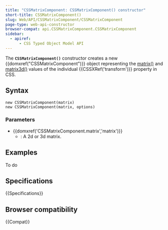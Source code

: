 ```yaml
---
title: "CSSMatrixComponent: CSSMatrixComponent() constructor"
short-title: CSSMatrixComponent()
slug: Web/API/CSSMatrixComponent/CSSMatrixComponent
page-type: web-api-constructor
browser-compat: api.CSSMatrixComponent.CSSMatrixComponent
sidebar:
  - apiref:
      - CSS Typed Object Model API
---
```


The **`CSSMatrixComponent()`** constructor
creates a new {{domxref("CSSMatrixComponent")}} object representing the [matrix()](/en-US/docs/Web/CSS/transform-function/matrix) and [matrix3d()](/en-US/docs/Web/CSS/transform-function/matrix3d) values of the
individual {{CSSXRef('transform')}} property in CSS.

## Syntax

```js-nolint
new CSSMatrixComponent(matrix)
new CSSMatrixComponent(matrix, options)
```

### Parameters

- {{domxref('CSSMatrixComponent.matrix','matrix')}}
  - : A 2d or 3d matrix.

## Examples

To do

## Specifications

{{Specifications}}

## Browser compatibility

{{Compat}}
